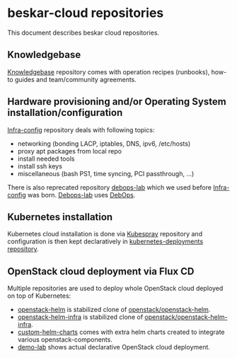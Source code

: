 # beskar-cloud repositories

This document describes beskar cloud repositories.

## Knowledgebase

[Knowledgebase](https://github.com/beskar-cloud/knowledgebase) repository comes with operation recipes (runbooks), how-to guides and team/community agreements.

## Hardware provisioning and/or Operating System installation/configuration

[Infra-config](https://github.com/beskar-cloud/infra-config) repository deals with following topics:
 * networking (bonding LACP, iptables, DNS, ipv6, /etc/hosts)
 * proxy apt packages from local repo
 * install needed tools
 * install ssh keys
 * miscellaneous (bash PS1, time syncing, PCI passthrough, ...)

There is also reprecated repository [debops-lab](https://github.com/beskar-cloud/debops-lab) which we used before [Infra-config](https://github.com/beskar-cloud/infra-config) was born. [Debops-lab](https://github.com/beskar-cloud/debops-lab) uses [DebOps](https://github.com/debops/debops).

## Kubernetes installation

Kubernetes cloud installation is done via [Kubespray](https://github.com/kubernetes-sigs/kubespray) repository and configuration is then kept declaratively in [kubernetes-deployments repository](https://github.com/beskar-cloud/kubernetes-deployments).

## OpenStack cloud deployment via Flux CD

Multiple repositories are used to deploy whole OpenStack cloud deployed on top of Kubernetes:
 * [openstack-helm](https://github.com/beskar-cloud/openstack-helm) is stabilized clone of [openstack/openstack-helm](https://github.com/openstack/openstack-helm).
 * [openstack-helm-infra](https://github.com/beskar-cloud/openstack-helm-infra) is stabilized clone of [openstack/openstack-helm-infra](https://github.com/openstack/openstack-helm-infra).
 * [custom-helm-charts](https://github.com/beskar-cloud/custom-helm-charts) comes with extra helm charts created to integrate various openstack-components.
 * [demo-lab](https://github.com/beskar-cloud/demo-lab) shows actual declarative OpenStack cloud deployment.

